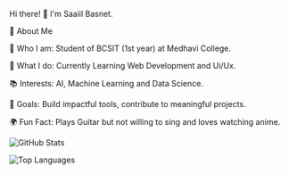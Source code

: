 Hi there! 👋 I'm Saaiil Basnet.

🚀 About Me

🌟 Who I am: Student of BCSIT (1st year) at Medhavi College.

💼 What I do: Currently Learning Web Development and Ui/Ux.

📚 Interests: AI, Machine Learning and Data Science.

🎯 Goals:  Build impactful tools, contribute to meaningful projects.

🌍 Fun Fact: Plays Guitar but not willing to sing and loves watching anime.

![GitHub Stats](https://github-readme-stats.vercel.app/api?username=your-github-username&show_icons=true&theme=dark)

![Top Languages](https://github-readme-stats.vercel.app/api/top-langs/?username=your-github-username&layout=compact&theme=dark)
